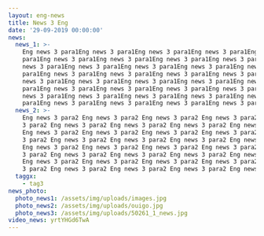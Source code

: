 ```yaml
---
layout: eng-news
title: News 3 Eng
date: '29-09-2019 00:00:00'
news:
  news_1: >-
    Eng news 3 para1Eng news 3 para1Eng news 3 para1Eng news 3 para1Eng news 3
    para1Eng news 3 para1Eng news 3 para1Eng news 3 para1Eng news 3 para1Eng
    news 3 para1Eng news 3 para1Eng news 3 para1Eng news 3 para1Eng news 3
    para1Eng news 3 para1Eng news 3 para1Eng news 3 para1Eng news 3 para1Eng
    news 3 para1Eng news 3 para1Eng news 3 para1Eng news 3 para1Eng news 3
    para1Eng news 3 para1Eng news 3 para1Eng news 3 para1Eng news 3 para1Eng
    news 3 para1Eng news 3 para1Eng news 3 para1Eng news 3 para1Eng news 3
    para1Eng news 3 para1Eng news 3 para1Eng news 3 para1Eng news 3 para1
  news_2: >-
    Eng news 3 para2 Eng news 3 para2 Eng news 3 para2 Eng news 3 para2 Eng news
    3 para2 Eng news 3 para2 Eng news 3 para2 Eng news 3 para2 Eng news 3 para2
    Eng news 3 para2 Eng news 3 para2 Eng news 3 para2 Eng news 3 para2 Eng news
    3 para2 Eng news 3 para2 Eng news 3 para2 Eng news 3 para2 Eng news 3 para2
    Eng news 3 para2 Eng news 3 para2 Eng news 3 para2 Eng news 3 para2 Eng news
    3 para2 Eng news 3 para2 Eng news 3 para2 Eng news 3 para2 Eng news 3 para2
    Eng news 3 para2 Eng news 3 para2 Eng news 3 para2 Eng news 3 para2 Eng news
    3 para2 Eng news 3 para2 Eng news 3 para2 Eng news 3 para2 Eng news 3 para2
  taggx:
    - tag3
news_photo:
  photo_news1: /assets/img/uploads/images.jpg
  photo_news2: /assets/img/uploads/ouigo.jpg
  photo_news3: /assets/img/uploads/50261_1_news.jpg
video_news: yrtYHGd6TwA
---
```


